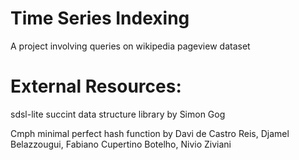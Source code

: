 # Time Series Indexing
A project involving queries on wikipedia pageview dataset

# External Resources:

sdsl-lite succint data structure library by Simon Gog

Cmph minimal perfect hash function by Davi de Castro Reis, Djamel Belazzougui, Fabiano Cupertino Botelho, Nivio Ziviani 
